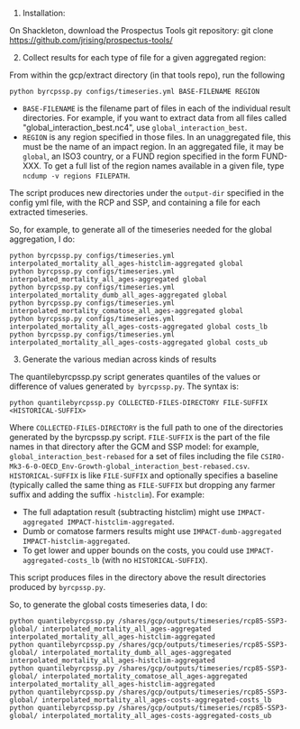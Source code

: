 1. Installation:

On Shackleton, download the Prospectus Tools git repository:
git clone https://github.com/jrising/prospectus-tools/

2. Collect results for each type of file for a given aggregated region:

From within the gcp/extract directory (in that tools repo), run the following
```
python byrcpssp.py configs/timeseries.yml BASE-FILENAME REGION
```

- `BASE-FILENAME` is the filename part of files in each of the individual result directories.  For example, if you want to extract data from all files called "global_interaction_best.nc4", use `global_interaction_best`.
- `REGION` is any region specified in those files.  In an unaggregated file, this must be the name of an impact region.  In an aggregated file, it may be `global`, an ISO3 country, or a FUND region specified in the form FUND-XXX.  To get a full list of the region names available in a given file, type `ncdump -v regions FILEPATH`.

The script produces new directories under the `output-dir` specified in the config yml file, with the RCP and SSP, and containing a file for each extracted timeseries.

So, for example, to generate all of the timeseries needed for the global aggregation, I do:

```
python byrcpssp.py configs/timeseries.yml interpolated_mortality_all_ages-histclim-aggregated global
python byrcpssp.py configs/timeseries.yml interpolated_mortality_all_ages-aggregated global
python byrcpssp.py configs/timeseries.yml interpolated_mortality_dumb_all_ages-aggregated global
python byrcpssp.py configs/timeseries.yml interpolated_mortality_comatose_all_ages-aggregated global
python byrcpssp.py configs/timeseries.yml interpolated_mortality_all_ages-costs-aggregated global costs_lb
python byrcpssp.py configs/timeseries.yml interpolated_mortality_all_ages-costs-aggregated global costs_ub
```

3. Generate the various median across kinds of results

The quantilebyrcpssp.py script generates quantiles of the values or difference of values generated `by byrcpssp.py`.  The syntax is:

```
python quantilebyrcpssp.py COLLECTED-FILES-DIRECTORY FILE-SUFFIX <HISTORICAL-SUFFIX>
```

Where `COLLECTED-FILES-DIRECTORY` is the full path to one of the directories generated by the byrcpssp.py script.  `FILE-SUFFIX` is the part of the file names in that directory after the GCM and SSP model: for example, `global_interaction_best-rebased` for a set of files including the file `CSIRO-Mk3-6-0-OECD_Env-Growth-global_interaction_best-rebased.csv`.  `HISTORICAL-SUFFIX` is like `FILE-SUFFIX` and optionally specifies a baseline (typically called the same thing as `FILE-SUFFIX` but dropping any farmer suffix and adding the suffix `-histclim`).  For example:

 - The full adaptation result (subtracting histclim) might use `IMPACT-aggregated IMPACT-histclim-aggregated`.
 - Dumb or comatose farmers results might use `IMPACT-dumb-aggregated IMPACT-histclim-aggregated`.
 - To get lower and upper bounds on the costs, you could use `IMPACT-aggregated-costs_lb` (with no `HISTORICAL-SUFFIX`).

This script produces files in the directory above the result directories produced by `byrcpssp.py`.

So, to generate the global costs timeseries data, I do:

```
python quantilebyrcpssp.py /shares/gcp/outputs/timeseries/rcp85-SSP3-global/ interpolated_mortality_all_ages-aggregated interpolated_mortality_all_ages-histclim-aggregated
python quantilebyrcpssp.py /shares/gcp/outputs/timeseries/rcp85-SSP3-global/ interpolated_mortality_dumb_all_ages-aggregated interpolated_mortality_all_ages-histclim-aggregated
python quantilebyrcpssp.py /shares/gcp/outputs/timeseries/rcp85-SSP3-global/ interpolated_mortality_comatose_all_ages-aggregated interpolated_mortality_all_ages-histclim-aggregated
python quantilebyrcpssp.py /shares/gcp/outputs/timeseries/rcp85-SSP3-global/ interpolated_mortality_all_ages-costs-aggregated-costs_lb
python quantilebyrcpssp.py /shares/gcp/outputs/timeseries/rcp85-SSP3-global/ interpolated_mortality_all_ages-costs-aggregated-costs_ub
```
